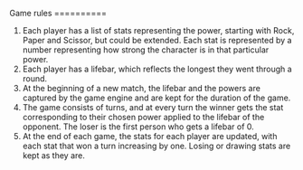 Game rules ==========

1. Each player has a list of stats representing the power, starting with Rock,
   Paper and Scissor, but could be extended. Each stat is represented by
   a number representing how strong the character is in that particular power.
2. Each player has a lifebar, which reflects the longest they went through
   a round.
3. At the beginning of a new match, the lifebar and the powers are captured by
   the game engine and are kept for the duration of the game.
4. The game consists of turns, and at every turn the winner gets the stat
   corresponding to their chosen power applied to the lifebar of the opponent.
   The loser is the first person who gets a lifebar of 0.
5. At the end of each game, the stats for each player are updated, with each
   stat that won a turn increasing by one. Losing or drawing stats are kept as
   they are.
